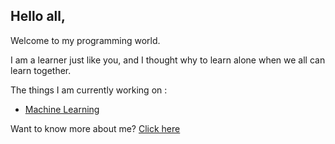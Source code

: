 ## Hello all,

Welcome to my programming world.

I am a learner just like you, and I thought why to learn alone when we all can learn together.

The things I am currently working on :

- [Machine Learning]()

Want to know more about me? [Click here](https://m3verma.github.io/m3verma.github.io/about/contact-us.md)
